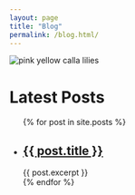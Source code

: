```yaml
---
layout: page
title: "Blog"
permalink: /blog.html/
---
```


![pink yellow calla lilies](/images/pink-and-yellow-calla-lilies.jpg "Pink yellow calla lilies")

<h1>Latest Posts</h1>

<ul>
  {% for post in site.posts %}
    <li>
      <h2><a href="{{ post.url }}">{{ post.title }}</a></h2>
      {{ post.excerpt }}
    </li>
  {% endfor %}
</ul>

